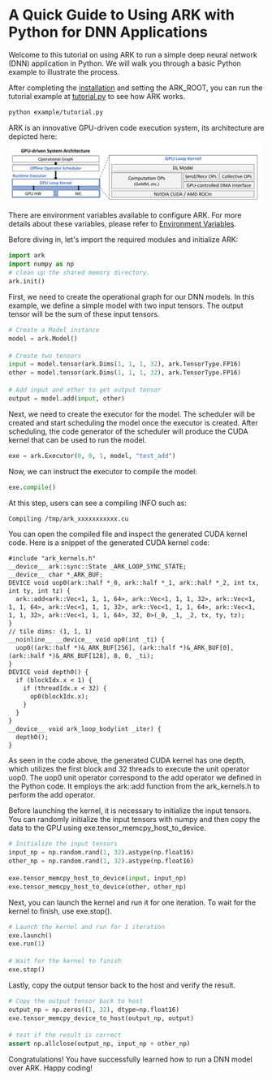 # A Quick Guide to Using ARK with Python for DNN Applications

Welcome to this tutorial on using ARK to run a simple deep neural network (DNN) application in Python. We will walk you through a basic Python example to illustrate the process.

After completing the [installation](./install.md) and setting the ARK_ROOT, you can run the tutorial example at [tutorial.py](./example/tutorial.py) to see how ARK works. 

```bash
python example/tutorial.py
```

ARK is an innovative GPU-driven code execution system, its architecture are depicted here: ![GPU-driven System Architecture](./imgs/GPU-driven_System_Architecture.png)

There are environment variables available to configure ARK. For more details about these variables, please refer to [Environment Variables](./env.md).

Before diving in, let's import the required modules and initialize ARK:

```python
import ark
import numpy as np
# clean up the shared memory directory. 
ark.init()
```
First, we need to create the operational graph for our DNN models. In this example, we define a simple model with two input tensors. The output tensor will be the sum of these input tensors.

```python
# Create a Model instance
model = ark.Model()

# Create two tensors
input = model.tensor(ark.Dims(1, 1, 1, 32), ark.TensorType.FP16)
other = model.tensor(ark.Dims(1, 1, 1, 32), ark.TensorType.FP16)

# Add input and other to get output tensor
output = model.add(input, other)
```

Next, we need to create the executor for the model. The scheduler will be created and start scheduling the model once the executor is created. After scheduling, the code generator of the scheduler will produce the CUDA kernel that can be used to run the model.

```python
exe = ark.Executor(0, 0, 1, model, "test_add")
```

Now, we can instruct the executor to compile the model:

```python
exe.compile()
```

At this step, users can see a compiling INFO such as:

```bash
Compiling /tmp/ark_xxxxxxxxxxx.cu
```

You can open the compiled file and inspect the generated CUDA kernel code. Here is a snippet of the generated CUDA kernel code:

```cuda
#include "ark_kernels.h"
__device__ ark::sync::State _ARK_LOOP_SYNC_STATE;
__device__ char *_ARK_BUF;
DEVICE void uop0(ark::half *_0, ark::half *_1, ark::half *_2, int tx, int ty, int tz) {
  ark::add<ark::Vec<1, 1, 1, 64>, ark::Vec<1, 1, 1, 32>, ark::Vec<1, 1, 1, 64>, ark::Vec<1, 1, 1, 32>, ark::Vec<1, 1, 1, 64>, ark::Vec<1, 1, 1, 32>, ark::Vec<1, 1, 1, 64>, 32, 0>(_0, _1, _2, tx, ty, tz);
}
// tile dims: (1, 1, 1)
__noinline__ __device__ void op0(int _ti) {
  uop0((ark::half *)&_ARK_BUF[256], (ark::half *)&_ARK_BUF[0], (ark::half *)&_ARK_BUF[128], 0, 0, _ti);
}
DEVICE void depth0() {
  if (blockIdx.x < 1) {
    if (threadIdx.x < 32) {
      op0(blockIdx.x);
    }
  }
}
__device__ void ark_loop_body(int _iter) {
  depth0();
}
```
As seen in the code above, the generated CUDA kernel has one depth, which utilizes the first block and 32 threads to execute the unit operator uop0. The uop0 unit operator correspond to the add operator we defined in the Python code. It employs the ark::add function from the ark_kernels.h to perform the add operator.

Before launching the kernel, it is necessary to initialize the input tensors. You can randomly initialize the input tensors with numpy and then copy the data to the GPU using exe.tensor_memcpy_host_to_device.

```python
# Initialize the input tensors
input_np = np.random.rand(1, 32).astype(np.float16)
other_np = np.random.rand(1, 32).astype(np.float16)

exe.tensor_memcpy_host_to_device(input, input_np)
exe.tensor_memcpy_host_to_device(other, other_np)
```

Next, you can launch the kernel and run it for one iteration. To wait for the kernel to finish, use exe.stop().

```python
# Launch the kernel and run for 1 iteration
exe.launch()
exe.run(1)

# Wait for the kernel to finish
exe.stop()
```

Lastly, copy the output tensor back to the host and verify the result.

```python
# Copy the output tensor back to host
output_np = np.zeros((1, 32), dtype=np.float16)
exe.tensor_memcpy_device_to_host(output_np, output)

# test if the result is correct
assert np.allclose(output_np, input_np + other_np)
```

Congratulations! You have successfully learned how to run a DNN model over ARK. Happy coding!
